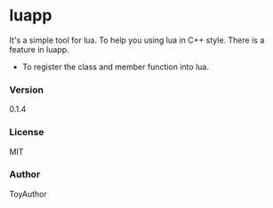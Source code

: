 # luapp
It's a simple tool for lua. To help you using lua in C++ style. There is a feature in luapp.

- To register the class and member function into lua.

### Version
0.1.4

### License
MIT

### Author
ToyAuthor
